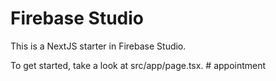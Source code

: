 # Firebase Studio

This is a NextJS starter in Firebase Studio.

To get started, take a look at src/app/page.tsx.
#   a p p o i n t m e n t  
 